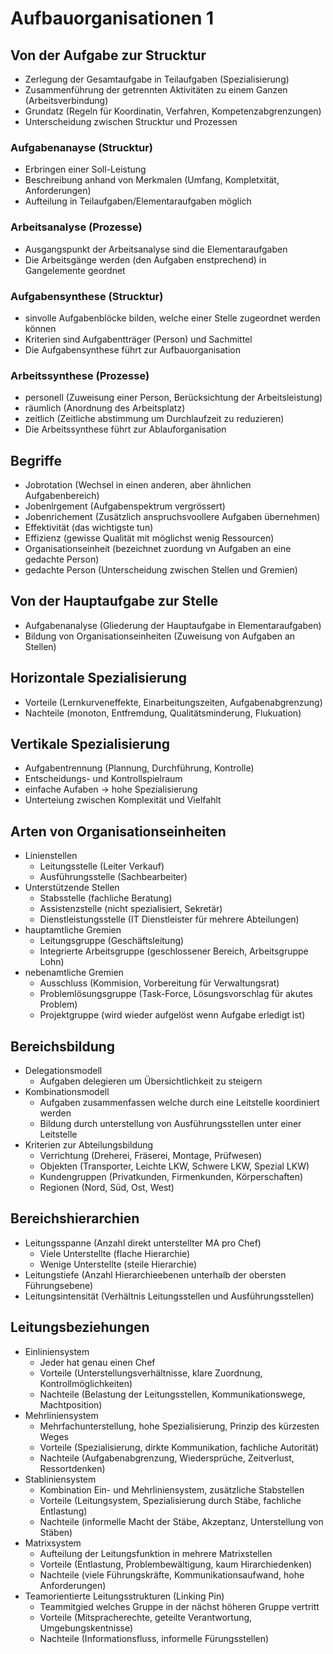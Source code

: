 # Aufbauorganisationen 1

## Von der Aufgabe zur Strucktur
* Zerlegung der Gesamtaufgabe in Teilaufgaben (Spezialisierung)
* Zusammenführung der getrennten Aktivitäten zu einem Ganzen (Arbeitsverbindung)
* Grundatz (Regeln für Koordinatin, Verfahren, Kompetenzabgrenzungen)
* Unterscheidung zwischen Strucktur und Prozessen

### Aufgabenanayse (Strucktur)
* Erbringen einer Soll-Leistung
* Beschreibung anhand von Merkmalen (Umfang, Kompletxität, Anforderungen)
* Aufteilung in Teilaufgaben/Elementaraufgaben möglich

### Arbeitsanalyse (Prozesse)
* Ausgangspunkt der Arbeitsanalyse sind die Elementaraufgaben
* Die Arbeitsgänge werden (den Aufgaben enstprechend) in Gangelemente geordnet

### Aufgabensynthese (Strucktur)
* sinvolle Aufgabenblöcke bilden, welche einer Stelle zugeordnet werden können
* Kriterien sind Aufgabentträger (Person) und Sachmittel
* Die Aufgabensynthese führt zur Aufbauorganisation

### Arbeitssynthese (Prozesse)
* personell (Zuweisung einer Person, Berücksichtung der Arbeitsleistung)
* räumlich (Anordnung des Arbeitsplatz)
* zeitlich (Zeitliche abstimmung um Durchlaufzeit zu reduzieren)
* Die Arbeitssynthese führt zur Ablauforganisation

## Begriffe
* Jobrotation (Wechsel in einen anderen, aber ähnlichen Aufgabenbereich)
* Jobenlrgement (Aufgabenspektrum vergrössert)
* Jobenrichement (Zusätzlich anspruchsvoollere Aufgaben übernehmen)
* Effektivität (das wichtigste tun)
* Effizienz (gewisse Qualität mit möglichst wenig Ressourcen)
* Organisationseinheit (bezeichnet zuordung vn Aufgaben an eine gedachte Person)
* gedachte Person (Unterscheidung zwischen Stellen und Gremien)

## Von der Hauptaufgabe zur Stelle
* Aufgabenanalyse (Gliederung der Hauptaufgabe in Elementaraufgaben)
* Bildung von Organisationseinheiten (Zuweisung von Aufgaben an Stellen)

## Horizontale Spezialisierung
* Vorteile (Lernkurveneffekte, Einarbeitungszeiten, Aufgabenabgrenzung)
* Nachteile (monoton, Entfremdung, Qualitätsminderung, Flukuation)

## Vertikale Spezialisierung
* Aufgabentrennung (Plannung, Durchführung, Kontrolle)
* Entscheidungs- und Kontrollspielraum
* einfache Aufaben -> hohe Spezialisierung
* Unterteiung zwischen Komplexität und Vielfahlt

## Arten von Organisationseinheiten
* Linienstellen
    * Leitungsstelle (Leiter Verkauf)
    * Ausführungsstelle (Sachbearbeiter)
* Unterstützende Stellen
    * Stabsstelle (fachliche Beratung)
    * Assistenzstelle (nicht spezialisiert, Sekretär)
    * Dienstleistungsstelle (IT Dienstleister für mehrere Abteilungen)
* hauptamtliche Gremien
    * Leitungsgruppe (Geschäftsleitung)
    * Integrierte Arbeitsgruppe (geschlossener Bereich, Arbeitsgruppe Lohn)
* nebenamtliche Gremien
    * Ausschluss (Kommision, Vorbereitung für Verwaltungsrat)
    * Problemlösungsgruppe (Task-Force, Lösungsvorschlag für akutes Problem)
    * Projektgruppe (wird wieder aufgelöst wenn Aufgabe erledigt ist)

## Bereichsbildung
* Delegationsmodell
    * Aufgaben delegieren um Übersichtlichkeit zu steigern
* Kombinationsmodell
    * Aufgaben zusammenfassen welche durch eine Leitstelle koordiniert werden
    * Bildung durch unterstellung von Ausführungsstellen unter einer Leitstelle
* Kriterien zur Abteilungsbildung
    * Verrichtung (Dreherei, Fräserei, Montage, Prüfwesen)
    * Objekten (Transporter, Leichte LKW, Schwere LKW, Spezial LKW)
    * Kundengruppen (Privatkunden, Firmenkunden, Körperschaften)
    * Regionen (Nord, Süd, Ost, West)

## Bereichshierarchien
* Leitungsspanne (Anzahl direkt unterstellter MA pro Chef)
    * Viele Unterstellte (flache Hierarchie)
    * Wenige Unterstellte (steile Hierarchie)
* Leitungstiefe (Anzahl Hierarchieebenen unterhalb der obersten Führungsebene)
* Leitungsintensität (Verhältnis Leitungsstellen und Ausführungsstellen)

## Leitungsbeziehungen
* Einliniensystem
    * Jeder hat genau einen Chef
    * Vorteile (Unterstellungsverhältnisse, klare Zuordnung, Kontrollmöglichkeiten)
    * Nachteile (Belastung der Leitungsstellen, Kommunikationswege, Machtposition)
* Mehrliniensystem
    * Mehrfachunterstellung, hohe Spezialisierung, Prinzip des kürzesten Weges
    * Vorteile (Spezialisierung, dirkte Kommunikation, fachliche Autorität)
    * Nachteile (Aufgabenabgrenzung, Wiedersprüche, Zeitverlust, Ressortdenken)
* Stabliniensystem
    * Kombination Ein- und Mehrliniensystem, zusätzliche Stabstellen
    * Vorteile (Leitungsystem, Spezialisierung durch Stäbe, fachliche Entlastung)
    * Nachteile (informelle Macht der Stäbe, Akzeptanz, Unterstellung von Stäben)
* Matrixsystem
    * Aufteilung der Leitungsfunktion in mehrere Matrixstellen
    * Vorteile (Entlastung, Problembewältigung, kaum Hirarchiedenken)
    * Nachteile (viele Führungskräfte, Kommunikationsaufwand, hohe Anforderungen)
* Teamorientierte Leitungsstrukturen (Linking Pin)
    * Teammitgied welches Gruppe in der nächst höheren Gruppe vertritt
    * Vorteile (Mitspracherechte, geteilte Verantwortung, Umgebungskentnisse)
    * Nachteile (Informationsfluss, informelle Fürungsstellen) 
